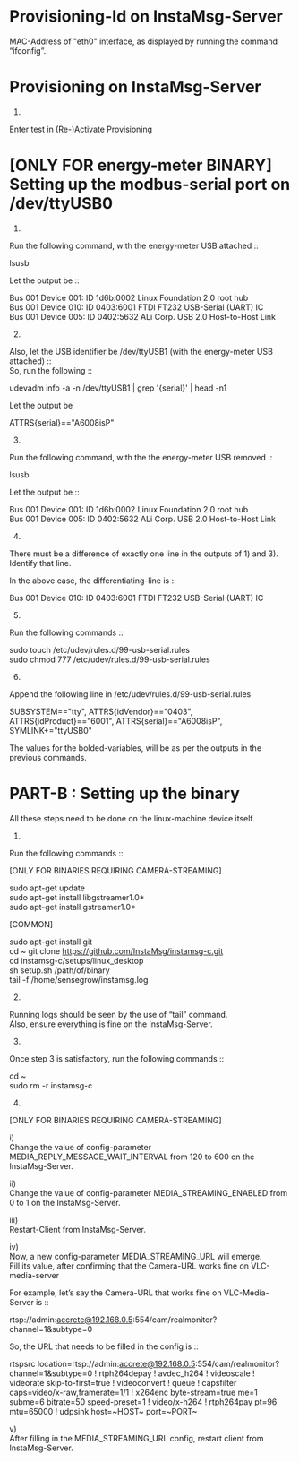 Provisioning-Id on InstaMsg-Server
==================================

MAC-Address of "eth0" interface, as displayed by running the command “ifconfig”..





Provisioning on InstaMsg-Server
==================================

1)    
Enter test in (Re-)Activate Provisioning




[ONLY FOR energy-meter BINARY] Setting up the modbus-serial port on /dev/ttyUSB0
==================================================================================

1)    
Run the following command, with the energy-meter USB attached ::

lsusb

Let the output be ::

Bus 001 Device 001: ID 1d6b:0002 Linux Foundation 2.0 root hub    
Bus 001 Device 010: ID 0403:6001 FTDI FT232 USB-Serial (UART) IC    
Bus 001 Device 005: ID 0402:5632 ALi Corp. USB 2.0 Host-to-Host Link     


2)     
Also, let the USB identifier be /dev/ttyUSB1 (with the energy-meter USB attached) ::     
So, run the following ::     

udevadm info -a -n /dev/ttyUSB1 | grep '{serial}' | head -n1   

Let the output be    

ATTRS{serial}=="A6008isP"    



3)    
Run the following command, with the the energy-meter USB removed ::   

lsusb    

Let the output be ::     


Bus 001 Device 001: ID 1d6b:0002 Linux Foundation 2.0 root hub     
Bus 001 Device 005: ID 0402:5632 ALi Corp. USB 2.0 Host-to-Host Link     



4)    
There must be a difference of exactly one line in the outputs of 1) and 3).    
Identify that line.    

In the above case, the differentiating-line is ::     

Bus 001 Device 010: ID 0403:6001 FTDI FT232 USB-Serial (UART) IC     


5)    
Run the following commands ::    

sudo touch /etc/udev/rules.d/99-usb-serial.rules     
sudo chmod 777 /etc/udev/rules.d/99-usb-serial.rules    


6)    
Append the following line in /etc/udev/rules.d/99-usb-serial.rules    

SUBSYSTEM=="tty", ATTRS{idVendor}=="0403", ATTRS{idProduct}=="6001", ATTRS{serial}=="A6008isP", SYMLINK+="ttyUSB0"    


The values for the bolded-variables, will be as per the outputs in the previous commands.    



PART-B : Setting up the binary
==================================

All these steps need to be done on the linux-machine device itself.


1)     
Run the following commands ::   

[ONLY FOR BINARIES REQUIRING CAMERA-STREAMING]    

sudo apt-get update    
sudo apt-get install libgstreamer1.0*    
sudo apt-get install gstreamer1.0*    

[COMMON]     

sudo apt-get install git    
cd ~
git clone https://github.com/InstaMsg/instamsg-c.git     
cd instamsg-c/setups/linux_desktop    
sh setup.sh /path/of/binary    
tail -f /home/sensegrow/instamsg.log    


2)    
Running logs should be seen by the use of “tail” command.     
Also, ensure everything is fine on the InstaMsg-Server.      


3)     
Once step 3 is satisfactory, run the following commands ::     

cd ~    
sudo rm -r instamsg-c    


4)     
[ONLY FOR BINARIES REQUIRING CAMERA-STREAMING]   

i)    
Change the value of config-parameter MEDIA_REPLY_MESSAGE_WAIT_INTERVAL from 120 to 600 on the InstaMsg-Server.     

ii)    
Change the value of config-parameter MEDIA_STREAMING_ENABLED from 0 to 1 on the InstaMsg-Server.     

iii)     
Restart-Client from InstaMsg-Server.      

iv)    
Now, a new config-parameter MEDIA_STREAMING_URL will emerge.     
Fill its value, after confirming that the Camera-URL works fine on VLC-media-server     

For example, let’s say the Camera-URL that works fine on VLC-Media-Server is ::    

rtsp://admin:accrete@192.168.0.5:554/cam/realmonitor?channel=1&subtype=0    

So, the URL that needs to be filled in the config is ::    

rtspsrc location=rtsp://admin:accrete@192.168.0.5:554/cam/realmonitor?channel=1&subtype=0 ! rtph264depay ! avdec_h264 ! videoscale ! videorate skip-to-first=true ! videoconvert ! queue ! capsfilter caps=video/x-raw,framerate=1/1 ! x264enc byte-stream=true me=1 subme=6 bitrate=50 speed-preset=1 ! video/x-h264 ! rtph264pay pt=96 mtu=65000 ! udpsink host=~HOST~ port=~PORT~     

v)    
After filling in the MEDIA_STREAMING_URL config, restart client from InstaMsg-Server.    

